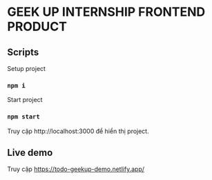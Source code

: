 # GEEK UP INTERNSHIP FRONTEND PRODUCT

## Scripts

Setup project

### `npm i`

Start project
### `npm start`

Truy cập http://localhost:3000 để hiển thị project.

## Live demo
Truy cập https://todo-geekup-demo.netlify.app/


